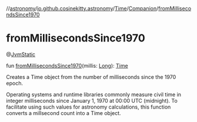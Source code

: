 //[astronomy](../../../../index.md)/[io.github.cosinekitty.astronomy](../../index.md)/[Time](../index.md)/[Companion](index.md)/[fromMillisecondsSince1970](from-milliseconds-since1970.md)

# fromMillisecondsSince1970


@[JvmStatic](https://kotlinlang.org/api/latest/jvm/stdlib/kotlin.jvm/-jvm-static/index.html)

fun [fromMillisecondsSince1970](from-milliseconds-since1970.md)(millis: [Long](https://kotlinlang.org/api/latest/jvm/stdlib/kotlin/-long/index.html)): [Time](../index.md)

Creates a Time object from the number of milliseconds since the 1970 epoch.

Operating systems and runtime libraries commonly measure civil time in integer milliseconds since January 1, 1970 at 00:00 UTC (midnight). To facilitate using such values for astronomy calculations, this function converts a millsecond count into a Time object.
